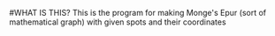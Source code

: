#WHAT IS THIS?
This is the program for making Monge's Epur (sort of mathematical graph) with given spots and their coordinates

